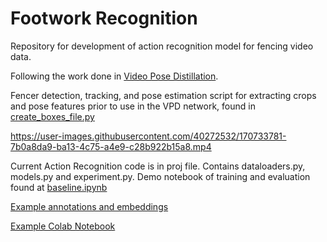 ﻿# Footwork Recognition
Repository for development of action recognition model for fencing video data. 

Following the work done in [Video Pose Distillation](https://github.com/jhong93/vpd). 

Fencer detection, tracking, and pose estimation script for extracting crops and pose features prior to use in the VPD network, found in [create_boxes_file.py](https://github.com/Carpfire/fencing_cv/blob/main/create_boxes_file.py)

https://user-images.githubusercontent.com/40272532/170733781-7b0a8da9-ba13-4c75-a4e9-c28b922b15a8.mp4



Current Action Recognition code is in proj file. Contains dataloaders.py, models.py and experiment.py. Demo notebook of training and evaluation found at [baseline.ipynb](https://github.com/Carpfire/footwork_recognition/blob/main/src/baseline.ipynb)

[Example annotations and embeddings ](https://drive.google.com/drive/folders/1qpjcw3qh63K0SM9M9iTy7TSdffHYdNkd?usp=sharing)

[Example Colab Notebook](https://colab.research.google.com/drive/1Bo0T0Wm9TStcp2kologhsT9a3sYZ4M2z#scrollTo=jjmWfDXTXcXK)
